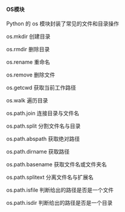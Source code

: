 #### OS模块

Python 的 os 模块封装了常见的文件和目录操作


os.mkdir	 创建目录

os.rmdir	 删除目录

os.rename	 重命名

os.remove	删除文件

os.getcwd	获取当前工作路径

os.walk	遍历目录

os.path.join	连接目录与文件名

os.path.split	分割文件名与目录

os.path.abspath	获取绝对路径

os.path.dirname	获取路径

os.path.basename	获取文件名或文件夹名

os.path.splitext	分离文件名与扩展名

os.path.isfile	判断给出的路径是否是一个文件

os.path.isdir	判断给出的路径是否是一个目录

